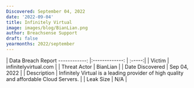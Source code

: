 ```yaml
---
Discovered: September 04, 2022
date: '2022-09-04'
title: Infinitely Virtual
image: images/blog/BianLian.png
author: Breachsense Support
draft: false
yearmonths: 2022/september
---
```



| Data Breach Report
------------:     |:-------------:    | :-----:|
| Victim      | infinitelyvirtual.com      | 
| Threat Actor      | BianLian      | 
| Date Discovered      | Sep 04, 2022      | 
| Description      | Infinitely Virtual is a leading provider of high quality and affordable Cloud Servers.      | 
| Leak Size      | N/A      | 


